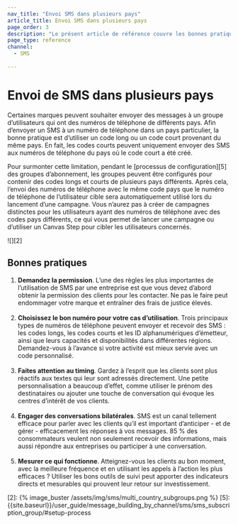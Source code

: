 ```yaml
---
nav_title: "Envoi SMS dans plusieurs pays"
article_title: Envoi SMS dans plusieurs pays
page_order: 3
description: "Le présent article de référence couvre les bonnes pratiques d’envoi dans plusieurs pays pour la messagerie SMS."
page_type: reference
channel:
  - SMS
  
---
```


# Envoi de SMS dans plusieurs pays

Certaines marques peuvent souhaiter envoyer des messages à un groupe d’utilisateurs qui ont des numéros de téléphone de différents pays. Afin d’envoyer un SMS à un numéro de téléphone dans un pays particulier, la bonne pratique est d’utiliser un code long ou un code court provenant du même pays. En fait, les codes courts peuvent uniquement envoyer des SMS aux numéros de téléphone du pays où le code court a été créé.

Pour surmonter cette limitation, pendant le [processus de configuration][5] des groupes d’abonnement, les groupes peuvent être configurés pour contenir des codes longs et courts de plusieurs pays différents. Après cela, l’envoi des numéros de téléphone avec le même code pays que le numéro de téléphone de l’utilisateur cible sera automatiquement utilisé lors du lancement d’une campagne. Vous n’aurez pas à créer de campagnes distinctes pour les utilisateurs ayant des numéros de téléphone avec des codes pays différents, ce qui vous permet de lancer une campagne ou d’utiliser un Canvas Step pour cibler les utilisateurs concernés.

![][2]

## Bonnes pratiques

1. **Demandez la permission**. L’une des règles les plus importantes de l’utilisation de SMS par une entreprise est que vous devez d’abord obtenir la permission des clients pour les contacter. Ne pas le faire peut endommager votre marque et entraîner des frais de justice élevés.<br><br>
2. **Choisissez le bon numéro pour votre cas d’utilisation**. Trois principaux types de numéros de téléphone peuvent envoyer et recevoir des SMS : les codes longs, les codes courts et les ID alphanumériques d’émetteur, ainsi que leurs capacités et disponibilités dans différentes régions. Demandez-vous à l’avance si votre activité est mieux servie avec un code personnalisé. <br><br>
3. **Faites attention au timing**. Gardez à l’esprit que les clients sont plus réactifs aux textes qui leur sont adressés directement. Une petite personnalisation a beaucoup d’effet, comme utiliser le prénom des destinataires ou ajouter une touche de conversation qui évoque les centres d’intérêt de vos clients.<br><br>
4. **Engager des conversations bilatérales**. SMS est un canal tellement efficace pour parler avec les clients qu’il est important d’anticiper - et de gérer - efficacement les réponses à vos messages. 85 % des consommateurs veulent non seulement recevoir des informations, mais aussi répondre aux entreprises ou participer à une conversation.<br><br>
5. **Mesurer ce qui fonctionne**. Atteignez-vous les clients au bon moment, avec la meilleure fréquence et en utilisant les appels à l’action les plus efficaces ? Utiliser les bons outils de suivi peut apporter des indicateurs directs et mesurables qui prouvent leur retour sur investissement. 

[1]: {{site.baseurl}}/user_guide/message_building_by_channel/sms/sms_subscription_group/
[2]: {% image_buster /assets/img/sms/multi_country_subgroups.png %}
[5]: {{site.baseurl}}/user_guide/message_building_by_channel/sms/sms_subscription_group/#setup-process